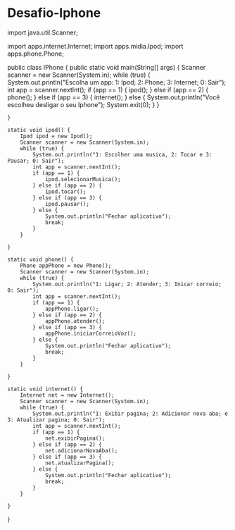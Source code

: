 # Desafio-Iphone
import java.util.Scanner;

import apps.internet.Internet;
import apps.midia.Ipod;
import apps.phone.Phone;

public class IPhone {
    public static void main(String[] args) {
        Scanner scanner = new Scanner(System.in);
        while (true) {
            System.out.println("Escolha um app: 1: Ipod; 2: Phone; 3: Internet; 0: Sair");
            int app = scanner.nextInt();
            if (app == 1) {
                ipod();
            } else if (app == 2) {
                phone();
            } else if (app == 3) {
                internet();
            } else {
                System.out.println("Você escolheu desligar o seu Iphone");
                System.exit(0);
            }
        }

    }

    static void ipod() {
        Ipod ipod = new Ipod();
        Scanner scanner = new Scanner(System.in);
        while (true) {
            System.out.println("1: Escolher uma musica, 2: Tocar e 3: Pausar; 0: Sair");
            int app = scanner.nextInt();
            if (app == 1) {
                ipod.selecionarMusica();
            } else if (app == 2) {
                ipod.tocar();
            } else if (app == 3) {
                ipod.pausar();
            } else {
                System.out.println("Fechar aplicativo");
                break;
            }
        }

    }

    static void phone() {
        Phone appPhone = new Phone();
        Scanner scanner = new Scanner(System.in);
        while (true) {
            System.out.println("1: Ligar; 2: Atender; 3: Inicar correio; 0: Sair");
            int app = scanner.nextInt();
            if (app == 1) {
                appPhone.ligar();
            } else if (app == 2) {
                appPhone.atender();
            } else if (app == 3) {
                appPhone.iniciarCorreioVoz();
            } else {
                System.out.println("Fechar aplicativo");
                break;
            }
        }

    }

    static void internet() {
        Internet net = new Internet();
        Scanner scanner = new Scanner(System.in);
        while (true) {
            System.out.println("1: Exibir pagina; 2: Adicionar nova aba; e 3: Atualizar pagina; 0: Sair");
            int app = scanner.nextInt();
            if (app == 1) {
                net.exibirPagina();
            } else if (app == 2) {
                net.adicionarNovaAba();
            } else if (app == 3) {
                net.atualizarPagina();
            } else {
                System.out.println("Fechar aplicativo");
                break;
            }
        }

    }
}
